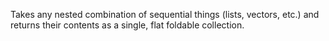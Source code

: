 Takes any nested combination of sequential things (lists, vectors,
  etc.) and returns their contents as a single, flat foldable
  collection.